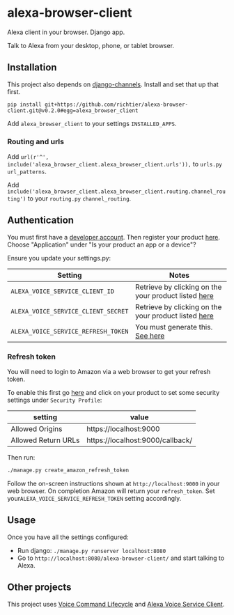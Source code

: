 # alexa-browser-client
Alexa client in your browser. Django app.

Talk to Alexa from your desktop, phone, or tablet browser.

## Installation

This project also depends on [django-channels](https://channels.readthedocs.io/en/stable/). Install and set that up that first.

```
pip install git+https://github.com/richtier/alexa-browser-client.git@v0.2.0#egg=alexa_browser_client
```

Add `alexa_browser_client` to your settings `INSTALLED_APPS`.

### Routing and urls
Add `url(r'^', include('alexa_browser_client.alexa_browser_client.urls')),` to `urls.py` `url_patterns`.

Add `include('alexa_browser_client.alexa_browser_client.routing.channel_routing')` to your `routing.py` `channel_routing`.

## Authentication ##

You must first have a [developer account](http://developer.amazon.com). Then register your product [here](https://developer.amazon.com/avs/home.html#/avs/products/new). Choose "Application" under "Is your product an app or a device"?

Ensure you update your settings.py:

| Setting                             | Notes                                 |
| ----------------------------------- | ------------------------------------- |
| `ALEXA_VOICE_SERVICE_CLIENT_ID`     | Retrieve by clicking on the your product listed [here](https://developer.amazon.com/avs/home.html#/avs/home)   |
| `ALEXA_VOICE_SERVICE_CLIENT_SECRET` | Retrieve by clicking on the your product listed [here](https://developer.amazon.com/avs/home.html#/avs/home)   |
| `ALEXA_VOICE_SERVICE_REFRESH_TOKEN` | You must generate this. [See here](#refresh-token)                                                               |

### Refresh token ###

You will need to login to Amazon via a web browser to get your refresh token.

To enable this first go [here](https://developer.amazon.com/avs/home.html#/avs/home) and click on your product to set some security settings under `Security Profile`:

| setting             | value                            |
| ------------------- | ---------------------------------|
| Allowed Origins     | https://localhost:9000           |
| Allowed Return URLs | https://localhost:9000/callback/ |

Then run:

```sh
./manage.py create_amazon_refresh_token
```

Follow the on-screen instructions shown at `http://localhost:9000` in your web browser. On completion Amazon will return your `refresh_token`. Set your`ALEXA_VOICE_SERVICE_REFRESH_TOKEN` setting accordingly.

## Usage

Once you have all the settings configured:

- Run django: `./manage.py runserver localhost:8080`
- Go to `http://localhost:8080/alexa-browser-client/` and start talking to Alexa.

## Other projects

This project uses [Voice Command Lifecycle](https://github.com/richtier/voice-command-lifecycle) and [Alexa Voice Service Client](https://github.com/richtier/alexa-voice-service-client).
